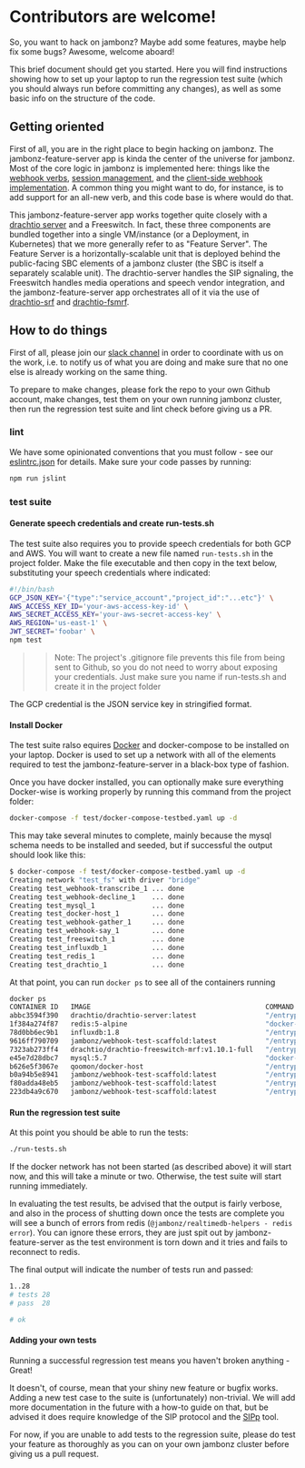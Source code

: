 # Contributors are welcome!

So, you want to hack on jambonz?  Maybe add some features, maybe help fix some bugs?  Awesome, welcome aboard! 

This brief document should get you started.  Here you will find instructions showing how to set up your laptop to run the regression test suite (which you should always run before committing any changes), as well as some basic info on the structure of the code.

## Getting oriented

First of all, you are in the right place to begin hacking on jambonz. The jambonz-feature-server app is kinda the center of the universe for jambonz.  Most of the core logic in jambonz is implemented here: things like the [webhook verbs](../lib/tasks), [session management](../lib/session), and the [client-side webhook implementation](../lib/utils/http-requestor.js). A common thing you might want to do, for instance, is to add support for an all-new verb, and this code base is where would do that.

This jambonz-feature-server app works together quite closely with a [drachtio server](https://github.com/drachtio/drachtio-server) and a Freeswitch.  In fact, these three components are bundled together into a single VM/instance (or a Deployment, in Kubernetes) that we more generally refer to as "Feature Server".  The Feature Server is a horizontally-scalable unit that is deployed behind the public-facing SBC elements of a jambonz cluster (the SBC is itself a separately scalable unit).  The drachtio-server handles the SIP signaling, the Freeswitch handles media operations and speech vendor integration, and the jambonz-feature-server app orchestrates all of it via the use of [drachtio-srf](https://github.com/drachtio/drachtio-srf) and [drachtio-fsmrf](https://github.com/drachtio/drachtio-fsmrf).

## How to do things

First of all, please join our [slack channel](https://joinslack.jambonz.org) in order to coordinate with us on the work, i.e. to notify us of what you are doing and make sure that no one else is already working on the same thing.

To prepare to make changes, please fork the repo to your own Github account, make changes, test them on your own running jambonz cluster, then run the regression test suite and lint check before giving us a PR.

### lint

We have some opinionated conventions that you must follow - see our [eslintrc.json](../.eslintrc.json) for details. Make sure your code passes by running:

```bash
npm run jslint
```

### test suite

#### Generate speech credentials and create run-tests.sh

The test suite also requires you to provide speech credentials for both GCP and AWS.  You will want to create a new file named `run-tests.sh` in the project folder. Make the file executable and then copy in the text below, substituting your speech credentials where indicated:

```bash
#!/bin/bash
GCP_JSON_KEY='{"type":"service_account","project_id":"...etc"}' \
AWS_ACCESS_KEY_ID='your-aws-access-key-id' \
AWS_SECRET_ACCESS_KEY='your-aws-secret-access-key' \
AWS_REGION='us-east-1' \
JWT_SECRET='foobar' \
npm test
```
>> Note: The project's .gitignore file prevents this file from being sent to Github, so you do not need to worry about exposing your credentials.  Just make sure you name if run-tests.sh and create it in the project folder

The GCP credential is the JSON service key in stringified format.

#### Install Docker

The test suite ralso equires [Docker](https://www.docker.com/) and docker-compose to be installed on your laptop.  Docker is used to set up a network with all of the elements required to test the jambonz-feature-server in a black-box type of fashion.

Once you have docker installed, you can optionally make sure everything Docker-wise is working properly by running this command from the project folder:

```bash
docker-compose -f test/docker-compose-testbed.yaml up -d
```

This may take several minutes to complete, mainly because the mysql schema needs to be installed and seeded, but if successful the output should look like this:

```bash
$ docker-compose -f test/docker-compose-testbed.yaml up -d
Creating network "test_fs" with driver "bridge"
Creating test_webhook-transcribe_1 ... done
Creating test_webhook-decline_1    ... done
Creating test_mysql_1              ... done
Creating test_docker-host_1        ... done
Creating test_webhook-gather_1     ... done
Creating test_webhook-say_1        ... done
Creating test_freeswitch_1         ... done
Creating test_influxdb_1           ... done
Creating test_redis_1              ... done
Creating test_drachtio_1           ... done
```

At that point, you can run `docker ps` to see all of the containers running

```bash
docker ps
CONTAINER ID   IMAGE                                           COMMAND                  CREATED              STATUS                   PORTS                               NAMES
abbc3594f390   drachtio/drachtio-server:latest                 "/entrypoint.sh drac…"   About a minute ago   Up About a minute        0.0.0.0:9060->9022/tcp              test_drachtio_1
1f384a274f87   redis:5-alpine                                  "docker-entrypoint.s…"   2 minutes ago        Up 2 minutes             0.0.0.0:16379->6379/tcp             test_redis_1
78d0bb6ec9b1   influxdb:1.8                                    "/entrypoint.sh infl…"   2 minutes ago        Up 2 minutes             0.0.0.0:8086->8086/tcp              test_influxdb_1
9616ff790709   jambonz/webhook-test-scaffold:latest            "/entrypoint.sh"         2 minutes ago        Up 2 minutes             0.0.0.0:3102->3000/tcp              test_webhook-gather_1
7323ab273ff4   drachtio/drachtio-freeswitch-mrf:v1.10.1-full   "/entrypoint.sh free…"   2 minutes ago        Up 2 minutes (healthy)   0.0.0.0:8022->8021/tcp              test_freeswitch_1
e45e7d28dbc7   mysql:5.7                                       "docker-entrypoint.s…"   2 minutes ago        Up 2 minutes (healthy)   33060/tcp, 0.0.0.0:3360->3306/tcp   test_mysql_1
b626e5f3067e   qoomon/docker-host                              "/entrypoint.sh"         2 minutes ago        Up 2 minutes                                                 test_docker-host_1
b0a94b5e8941   jambonz/webhook-test-scaffold:latest            "/entrypoint.sh"         2 minutes ago        Up 2 minutes             0.0.0.0:3101->3000/tcp              test_webhook-say_1
f80adda48eb5   jambonz/webhook-test-scaffold:latest            "/entrypoint.sh"         2 minutes ago        Up 2 minutes             0.0.0.0:3103->3000/tcp              test_webhook-transcribe_1
223db4a9c670   jambonz/webhook-test-scaffold:latest            "/entrypoint.sh"         2 minutes ago        Up 2 minutes             0.0.0.0:3100->3000/tcp              test_webhook-decline_1
```

#### Run the regression test suite

At this point you should be able to run the tests:

```bash
./run-tests.sh
```

If the docker network has not been started (as described above) it will start now, and this will take a minute or two.  Otherwise, the test suite will start running immediately.

In evaluating the test results, be advised that the output is fairly verbose, and also in the process of shutting down once the tests are complete you will see a bunch of errors from redis (`@jambonz/realtimedb-helpers - redis error`).  You can ignore these errors, they are just spit out by jambonz-feature-server as the test environment is torn down and it tries and fails to reconnect to redis.

The final output will indicate the number of tests run and passed:

```bash
1..28
# tests 28
# pass  28

# ok
```

#### Adding your own tests

Running a successful regression test means you haven't broken anything - Great!  

It doesn't, of course, mean that your shiny new feature or bugfix works.  Adding a new test case to the suite is (unfortunately) non-trivial.  We will add more documentation in the future with a how-to guide on that, but be advised it does require knowledge of the SIP protocol and the [SIPp](http://sipp.sourceforge.net/doc/reference.html) tool.

For now, if you are unable to add tests to the regression suite, please do test your feature as thoroughly as you can on your own jambonz cluster before giving us a pull request.



